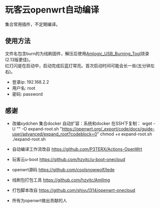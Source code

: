 
# 玩客云openwrt自动编译

集合常用插件，不定期编译。

## 使用方法

文件名包含burn的为线刷固件，解压后使用[Amlogic_USB_Burning_Tool](https://androiddatahost.com/khfj4)烧录(2.13版更佳)。\
红灯闪是在启动中，启动完成后蓝灯常亮。首次启动时间可能会长一些(五分钟左右)。

- 登录ip: 192.168.2.2
- 用户名: root
- 密码: password
## 感谢
- 改编xydchen 集合docker 自动扩容：系统和docker
   在SSH下复制：
    wget -U "" -O expand-root.sh "https://openwrt.org/_export/code/docs/guide-user/advanced/expand_root?codeblock=0"
    chmod +x expand-root.sh
    ./expand-root.sh

- 自动编译工作流改自 https://github.com/P3TERX/Actions-OpenWrt
- 玩客云u-boot https://github.com/hzyitc/u-boot-onecloud
- openwrt源码 https://github.com/coolsnowwolf/lede
- 线刷包打包工具 https://github.com/hzyitc/AmlImg
- 打包脚本改自 https://github.com/shiyu1314/openwrt-onecloud
- 所有为openwrt做出贡献的人
